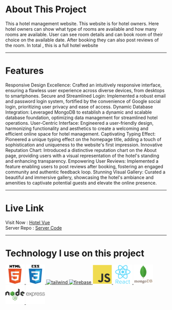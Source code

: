 <h1>
    About This Project
</h1>
<p>
    This  a hotel management website. This website is for hotel owners. Here hotel owners can show what type of rooms are available and how many rooms are available. User can see room details and can book room of their choice on the available date. After booking they can also post reviews of the room. In total , this is a full hotel website
</p>
<hr>
<h1>
    Features
</h1>
<p>
    Responsive Design Excellence:
    Crafted an intuitively responsive interface, ensuring a flawless user experience across diverse devices, from desktops to smartphones.
    Secure and Streamlined Login:
    Implemented a robust email and password login system, fortified by the convenience of Google social login, prioritizing user privacy 
    and ease of access.
    Dynamic Database Integration:
    Leveraged MongoDB to establish a dynamic and scalable database foundation, optimizing data management for streamlined hotel         
    operations.
    User-Centric Interface:
    Engineered a user-friendly design, harmonizing functionality and aesthetics to create a welcoming and efficient online space for 
    hotel management.
    Captivating Typing Effect:
    Pioneered a unique typing effect on the homepage title, adding a touch of sophistication and uniqueness to the website's first 
    impression.
    Innovative Reputation Chart:
    Introduced a distinctive reputation chart on the About page, providing users with a visual representation of the hotel's standing and 
    enhancing transparency.
    Empowering User Reviews:
    Implemented a feature enabling users to post reviews after booking, fostering an engaged community and authentic feedback loop.
    Stunning Visual Gallery:
    Curated a beautiful and immersive gallery, showcasing the hotel's ambiance and amenities to captivate potential guests and elevate 
    the online presence.
</p>
<hr>
<h1>
    Live Link
</h1>
<p>
    Visit Now : <a href="https://hotel-management-beb7b.web.app">Hotel Vue</a><br>
    Server Repo : <a href="https://github.com/ayon121/Hotel_Management_Server_Node.git">Server Code</a>
</p>
<hr>
<!-- tech -->
<h1>
    Technology I use on this project
</h1>
<p align="left"> 
<a href="https://www.w3.org/html/" target="_blank" rel="noreferrer"> <img src="https://raw.githubusercontent.com/devicons/devicon/master/icons/html5/html5-original-wordmark.svg" alt="html5" width="60" height="60"/> </a> 
<a href="https://www.w3schools.com/css/" target="_blank" rel="noreferrer"> <img src="https://raw.githubusercontent.com/devicons/devicon/master/icons/css3/css3-original-wordmark.svg" alt="css3" width="60" height="60"/> </a>
</a> <a href="https://tailwindcss.com/" target="_blank" rel="noreferrer"> <img src="https://www.vectorlogo.zone/logos/tailwindcss/tailwindcss-icon.svg" alt="tailwind" width="60" height="60"/> </a>
</a> <a href="https://firebase.google.com/" target="_blank" rel="noreferrer"> <img src="https://www.vectorlogo.zone/logos/firebase/firebase-icon.svg" alt="firebase" width="60" height="60"/> </a> 
<a href="https://developer.mozilla.org/en-US/docs/Web/JavaScript" target="_blank" rel="noreferrer"> <img src="https://raw.githubusercontent.com/devicons/devicon/master/icons/javascript/javascript-original.svg" alt="javascript" width="60" height="60"/> 
<a href="https://reactjs.org/" target="_blank" rel="noreferrer"> <img src="https://raw.githubusercontent.com/devicons/devicon/master/icons/react/react-original-wordmark.svg" alt="react" width="60" height="60"/> </a>
</a> <a href="https://www.mongodb.com/" target="_blank" rel="noreferrer"> <img src="https://raw.githubusercontent.com/devicons/devicon/master/icons/mongodb/mongodb-original-wordmark.svg" alt="mongodb" width="60" height="60"/> 
</a> <a href="https://nodejs.org" target="_blank" rel="noreferrer"> <img src="https://raw.githubusercontent.com/devicons/devicon/master/icons/nodejs/nodejs-original-wordmark.svg" alt="nodejs" width="60" height="60"/> </a> 
<a href="https://expressjs.com" target="_blank" rel="noreferrer"> <img src="https://raw.githubusercontent.com/devicons/devicon/master/icons/express/express-original-wordmark.svg" alt="express" width="60" height="60"/> 
</p>


